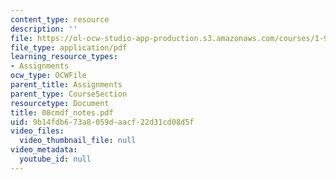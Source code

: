 ```yaml
---
content_type: resource
description: ''
file: https://ol-ocw-studio-app-production.s3.amazonaws.com/courses/1-978-from-nano-to-macro-introduction-to-atomistic-modeling-techniques-january-iap-2007/9b14fdb673a8059daacf22d31cd08d5f_08cmdf_notes.pdf
file_type: application/pdf
learning_resource_types:
- Assignments
ocw_type: OCWFile
parent_title: Assignments
parent_type: CourseSection
resourcetype: Document
title: 08cmdf_notes.pdf
uid: 9b14fdb6-73a8-059d-aacf-22d31cd08d5f
video_files:
  video_thumbnail_file: null
video_metadata:
  youtube_id: null
---
```

